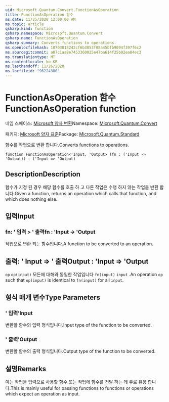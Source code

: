 ```yaml
---
uid: Microsoft.Quantum.Convert.FunctionAsOperation
title: FunctionAsOperation 함수
ms.date: 11/25/2020 12:00:00 AM
ms.topic: article
qsharp.kind: function
qsharp.namespace: Microsoft.Quantum.Convert
qsharp.name: FunctionAsOperation
qsharp.summary: Converts functions to operations.
ms.openlocfilehash: 10703818242cf6b3853f08a45bfb9094f397f6c2
ms.sourcegitcommit: a87c1aa8e7453360025e47ba614f25b02ea84ec3
ms.translationtype: MT
ms.contentlocale: ko-KR
ms.lasthandoff: 11/26/2020
ms.locfileid: "96224380"
---
```

# <a name="functionasoperation-function"></a><span data-ttu-id="845c8-102">FunctionAsOperation 함수</span><span class="sxs-lookup"><span data-stu-id="845c8-102">FunctionAsOperation function</span></span>

<span data-ttu-id="845c8-103">네임 스페이스: [Microsoft 양자 변환](xref:Microsoft.Quantum.Convert)</span><span class="sxs-lookup"><span data-stu-id="845c8-103">Namespace: [Microsoft.Quantum.Convert](xref:Microsoft.Quantum.Convert)</span></span>

<span data-ttu-id="845c8-104">패키지: [Microsoft 양자 표준](https://nuget.org/packages/Microsoft.Quantum.Standard)</span><span class="sxs-lookup"><span data-stu-id="845c8-104">Package: [Microsoft.Quantum.Standard](https://nuget.org/packages/Microsoft.Quantum.Standard)</span></span>


<span data-ttu-id="845c8-105">함수를 작업으로 변환 합니다.</span><span class="sxs-lookup"><span data-stu-id="845c8-105">Converts functions to operations.</span></span>

```qsharp
function FunctionAsOperation<'Input, 'Output> (fn : ('Input -> 'Output)) : ('Input => 'Output)
```


## <a name="description"></a><span data-ttu-id="845c8-106">Description</span><span class="sxs-lookup"><span data-stu-id="845c8-106">Description</span></span>

<span data-ttu-id="845c8-107">함수가 지정 된 경우 해당 함수를 호출 하 고 다른 작업은 수행 하지 않는 작업을 반환 합니다.</span><span class="sxs-lookup"><span data-stu-id="845c8-107">Given a function, returns an operation which calls that function, and which does nothing else.</span></span>

## <a name="input"></a><span data-ttu-id="845c8-108">입력</span><span class="sxs-lookup"><span data-stu-id="845c8-108">Input</span></span>

### <a name="fn--input---output"></a><span data-ttu-id="845c8-109">fn: ' 입력 > ' 출력</span><span class="sxs-lookup"><span data-stu-id="845c8-109">fn : 'Input -> 'Output</span></span>

<span data-ttu-id="845c8-110">작업으로 변환 되는 함수입니다.</span><span class="sxs-lookup"><span data-stu-id="845c8-110">A function to be converted to an operation.</span></span>



## <a name="output--input--output"></a><span data-ttu-id="845c8-111">출력: ' Input => ' 출력</span><span class="sxs-lookup"><span data-stu-id="845c8-111">Output : 'Input => 'Output</span></span> 

<span data-ttu-id="845c8-112">`op` `op(input)` 모든에 대해와 동일한 작업입니다 `fn(input)` `input` .</span><span class="sxs-lookup"><span data-stu-id="845c8-112">An operation `op` such that `op(input)` is identical to `fn(input)` for all `input`.</span></span>

## <a name="type-parameters"></a><span data-ttu-id="845c8-113">형식 매개 변수</span><span class="sxs-lookup"><span data-stu-id="845c8-113">Type Parameters</span></span>

### <a name="input"></a><span data-ttu-id="845c8-114">' 입력</span><span class="sxs-lookup"><span data-stu-id="845c8-114">'Input</span></span>

<span data-ttu-id="845c8-115">변환할 함수의 입력 형식입니다.</span><span class="sxs-lookup"><span data-stu-id="845c8-115">Input type of the function to be converted.</span></span>
### <a name="output"></a><span data-ttu-id="845c8-116">' 출력</span><span class="sxs-lookup"><span data-stu-id="845c8-116">'Output</span></span>

<span data-ttu-id="845c8-117">변환할 함수의 출력 형식입니다.</span><span class="sxs-lookup"><span data-stu-id="845c8-117">Output type of the function to be converted.</span></span>

## <a name="remarks"></a><span data-ttu-id="845c8-118">설명</span><span class="sxs-lookup"><span data-stu-id="845c8-118">Remarks</span></span>

<span data-ttu-id="845c8-119">이는 작업을 입력으로 사용할 함수 또는 작업에 함수를 전달 하는 데 주로 유용 합니다.</span><span class="sxs-lookup"><span data-stu-id="845c8-119">This is mainly useful for passing functions to functions or operations which expect an operation as input.</span></span>